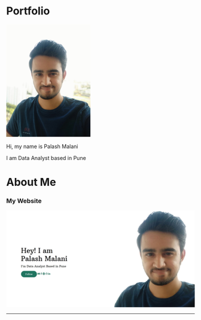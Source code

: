 # Portfolio

<p align="center">
  
<img src="images/face.jpg" height=300></p>
  
Hi, my name is Palash Malani



<p>I am Data Analyst based in Pune </p>


# About Me 

### My Website

<p align="center">
<a href="https://www.palashmalani.com"><img src="images/website_SS.JPG"></a></p>
  
  
<hr>

